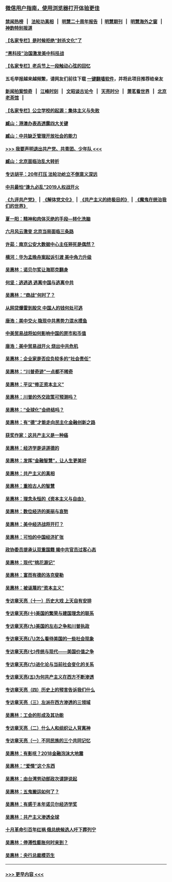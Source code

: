 ### [微信用户指南，使用浏览器打开体验更佳](https://github.com/gfw-breaker/banned-news1/blob/master/indexes/wechat-guide.md?t=0)
#### [禁闻热榜](热点新闻.md?t=0)  &nbsp;&nbsp;|&nbsp;&nbsp; [法轮功真相](https://github.com/gfw-breaker/truth/blob/master/README.md?t=0) &nbsp;&nbsp;|&nbsp;&nbsp; [明慧二十周年报告](https://github.com/gfw-breaker/mh-reports/blob/master/README.md?t=0) &nbsp;&nbsp;|&nbsp;&nbsp;[明慧期刊](https://github.com/gfw-breaker/mh-qikan) &nbsp;&nbsp;|&nbsp;&nbsp; [明慧海外之窗](https://github.com/gfw-breaker/mh-news/blob/master/README.md?t=0) &nbsp;&nbsp;|&nbsp;&nbsp; [神韵特别报道](https://github.com/gfw-breaker/mh-news/blob/master/shenyun.md?t=0)
#### [【名家专栏】是时候拒绝“封杀文化”了](../pages/nsc423/n11814093.md?t=02171202) 
#### [“黑科技”治国激发美中科技战](../pages/nsc423/n11638056.md?t=02171202) 
#### [【名家专栏】老兵节上一段触动心弦的回忆](../pages/nsc423/n11646016.md?t=02171202) 
#### 五毛举报越来越频繁，请网友们前往下载 [一键翻墙软件](https://github.com/gfw-breaker/ssr-accounts)，并将此项目推荐给亲友
#### [新闻拍案惊奇](https://github.com/gfw-breaker/banned-news1/blob/master/pages/link4.md) &nbsp;&nbsp;|&nbsp;&nbsp; [江峰时刻](https://github.com/gfw-breaker/banned-news1/blob/master/pages/link4.md) &nbsp;&nbsp;|&nbsp;&nbsp; [文昭谈古论今](https://github.com/gfw-breaker/banned-news1/blob/master/pages/link4.md) &nbsp;&nbsp;|&nbsp;&nbsp; [天亮时分](https://github.com/gfw-breaker/banned-news1/blob/master/pages/link4.md) &nbsp;&nbsp;|&nbsp;&nbsp; [萧茗看世界](https://github.com/gfw-breaker/banned-news1/blob/master/pages/link4.md) &nbsp;&nbsp;|&nbsp;&nbsp; [北京老茶馆](https://github.com/gfw-breaker/banned-news1/blob/master/pages/link4.md) &nbsp;&nbsp;|&nbsp;&nbsp; 
#### [【名家专栏】公立学校的起源：集体主义与失败](../pages/nsc423/n11601833.md?t=02171202) 
#### [臧山：港澳办表态透露四大关键](../pages/nsc423/n11421628.md?t=02171202) 
#### [臧山：中共缺乏管理开放社会的能力](../pages/nsc423/n11407457.md?t=02171202) 
#### [>>> 我要声明退出共产党、共青团、少年队 <<<](https://github.com/begood0513/goodnews/blob/master/quit/letter.md) 
#### [臧山：北京面临治乱大转折](../pages/nsc423/n11406895.md?t=02171202) 
#### [专访胡平：20年打压 法轮功屹立不倒意义深远](../pages/nsc423/n11398800.md?t=02171202) 
#### [中共最怕“逢九必乱”2019人权战开火](../pages/nsc423/n11385248.md?t=02171202) 
#### [《九评共产党》](https://github.com/begood0513/9ping.md/blob/master/README.md) &nbsp;|&nbsp; [《解体党文化》](../../../../jtdwh.md/blob/master/README.md)  &nbsp;|&nbsp; [《共产主义的终极目的》](../../../../gczydzjmd.md/blob/master/README.md) &nbsp;|&nbsp; [《魔鬼在统治我们的世界》](../../../../mgztzwmdsj.md/blob/master/README.md) 
#### [夏一阳：精神和肉体灭绝的手段—转化洗脑](../pages/nsc423/n11368250.md?t=02171202) 
#### [六月风云激变 北京当局面临三条路](../pages/nsc423/n11313668.md?t=02171202) 
#### [许茹：南京公安大数据中心主任猝死是偶然？](../pages/nsc423/n11064744.md?t=02171202) 
#### [横河：华为孟晚舟案起诉引渡 美中角力升级](../pages/nsc423/n11027230.md?t=02171202) 
#### [吴惠林：诺贝尔奖让海耶克翻身](../pages/nsc423/n10890049.md?t=02171202) 
#### [何坚：逃逃逃 逃离中国与逃离中共](../pages/nsc423/n10592891.md?t=02171202) 
#### [吴惠林：“商战”何时了？](../pages/nsc423/n10573558.md?t=02171202) 
#### [从网贷爆雷到股灾 中国人的钱何处可逃](../pages/nsc423/n10572800.md?t=02171202) 
#### [唐浩：美中交火 隐现中共黑势力混水摸鱼](../pages/nsc423/n10544040.md?t=02171202) 
#### [中美贸易战将如何影响中国的房市和币值](../pages/nsc423/n10543697.md?t=02171202) 
#### [唐浩：美中贸易战开火 烧出中共危机](../pages/nsc423/n10540126.md?t=02171202) 
#### [吴惠林：企业家是否应负较多的“社会责任”](../pages/nsc423/n10535022.md?t=02171202) 
#### [吴惠林：“川普奇迹”一点都不稀奇](../pages/nsc423/n10512808.md?t=02171202) 
#### [吴惠林：平议“修正资本主义”](../pages/nsc423/n10495724.md?t=02171202) 
#### [吴惠林：川普的外交政策可预测吗？](../pages/nsc423/n10462387.md?t=02171202) 
#### [吴惠林：“全球化”会终结吗？](../pages/nsc423/n10452838.md?t=02171202) 
#### [吴惠林：有“德”才能走向民主化金融创新之路](../pages/nsc423/n10432292.md?t=02171202) 
#### [获奖作家：这共产主义是一种癌](../pages/nsc423/n10431541.md?t=02171202) 
#### [吴惠林：经济学是讲道德的](../pages/nsc423/n10398014.md?t=02171202) 
#### [吴惠林：发挥“金融智慧”，让人生更美好](../pages/nsc423/n10375019.md?t=02171202) 
#### [吴惠林：共产主义的真相](../pages/nsc423/n10351394.md?t=02171202) 
#### [吴惠林：重拾古人的智慧](../pages/nsc423/n10337691.md?t=02171202) 
#### [吴惠林：理念永恒的《资本主义与自由》](../pages/nsc423/n10316274.md?t=02171202) 
#### [吴惠林：数位经济的美丽与哀愁](../pages/nsc423/n10292946.md?t=02171202) 
#### [吴惠林：美中经济战将开打？](../pages/nsc423/n10258825.md?t=02171202) 
#### [吴惠林：可怕的中国经济扩张](../pages/nsc423/n10219147.md?t=02171202) 
#### [政协委员提承认双重国籍 揭中共官员过客心态](../pages/nsc423/n10208809.md?t=02171202) 
#### [吴惠林：现代“桃花源记”](../pages/nsc423/n10185234.md?t=02171202) 
#### [吴惠林：富而有德的洛克斐勒](../pages/nsc423/n10142264.md?t=02171202) 
#### [吴惠林：被诬蔑的“资本主义”](../pages/nsc423/n10124816.md?t=02171202) 
#### [专访章天亮（十一）历史大戏 上天自有安排](../pages/nsc423/n10094905.md?t=02171202) 
#### [专访章天亮(十)美国的繁荣与建国理念的联系](../pages/nsc423/n10094899.md?t=02171202) 
#### [专访章天亮(九)美国的左右之争和川普执政](../pages/nsc423/n10094889.md?t=02171202) 
#### [专访章天亮(八)怎么看待美国的一些社会现象](../pages/nsc423/n10094857.md?t=02171202) 
#### [专访章天亮(七)传统与现代——美国价值之争](../pages/nsc423/n10093140.md?t=02171202) 
#### [专访章天亮(六)进化论与当前社会变化的关系](../pages/nsc423/n10092036.md?t=02171202) 
#### [专访章天亮(五)为何共产主义在西方不断渗透](../pages/nsc423/n10083620.md?t=02171202) 
#### [专访章天亮（四）历史上的预言告诉我们什么](../pages/nsc423/n10083606.md?t=02171202) 
#### [专访章天亮（三）左派在西方渗透的三领域](../pages/nsc423/n10081115.md?t=02171202) 
#### [吴惠林：工会的形成及其功能](../pages/nsc423/n10080633.md?t=02171202) 
#### [专访章天亮（二）什么人和组织让人背离神](../pages/nsc423/n10076637.md?t=02171202) 
#### [专访章天亮（一）不同民族的三个共同记忆](../pages/nsc423/n10074188.md?t=02171202) 
#### [吴惠林：有影呒？2018金融泡沫大地震](../pages/nsc423/n10040534.md?t=02171202) 
#### [吴惠林：“爱情”这个东西](../pages/nsc423/n10019423.md?t=02171202) 
#### [吴惠林：由台湾劳动部政次请辞说起](../pages/nsc423/n9979679.md?t=02171202) 
#### [吴惠林：五鬼搬运如何了？](../pages/nsc423/n9925338.md?t=02171202) 
#### [吴惠林：有感于本年诺贝尔经济学奖](../pages/nsc423/n9871883.md?t=02171202) 
#### [吴惠林：共产主义渗透全球](../pages/nsc423/n9812748.md?t=02171202) 
#### [十月革命引百年红祸 俄总统候选人吁下葬列宁](../pages/nsc423/n9810182.md?t=02171202) 
#### [吴惠林：停滞性膨胀何时来到？](../pages/nsc423/n9764136.md?t=02171202) 
#### [吴惠林：央行总裁模范生](../pages/nsc423/n9728134.md?t=02171202) 

----
#### [ >>> 更早内容 <<< ](../indexes/nsc423-earlier.md)
